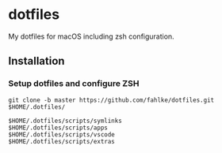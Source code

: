 # dotfiles

My dotfiles for macOS including zsh configuration.

## Installation

### Setup dotfiles and configure ZSH

    git clone -b master https://github.com/fahlke/dotfiles.git $HOME/.dotfiles/

    $HOME/.dotfiles/scripts/symlinks
    $HOME/.dotfiles/scripts/apps
    $HOME/.dotfiles/scripts/vscode
    $HOME/.dotfiles/scripts/extras
